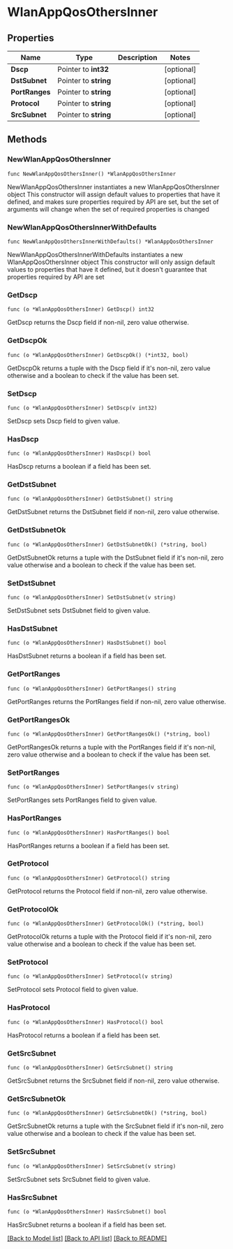 # WlanAppQosOthersInner

## Properties

Name | Type | Description | Notes
------------ | ------------- | ------------- | -------------
**Dscp** | Pointer to **int32** |  | [optional] 
**DstSubnet** | Pointer to **string** |  | [optional] 
**PortRanges** | Pointer to **string** |  | [optional] 
**Protocol** | Pointer to **string** |  | [optional] 
**SrcSubnet** | Pointer to **string** |  | [optional] 

## Methods

### NewWlanAppQosOthersInner

`func NewWlanAppQosOthersInner() *WlanAppQosOthersInner`

NewWlanAppQosOthersInner instantiates a new WlanAppQosOthersInner object
This constructor will assign default values to properties that have it defined,
and makes sure properties required by API are set, but the set of arguments
will change when the set of required properties is changed

### NewWlanAppQosOthersInnerWithDefaults

`func NewWlanAppQosOthersInnerWithDefaults() *WlanAppQosOthersInner`

NewWlanAppQosOthersInnerWithDefaults instantiates a new WlanAppQosOthersInner object
This constructor will only assign default values to properties that have it defined,
but it doesn't guarantee that properties required by API are set

### GetDscp

`func (o *WlanAppQosOthersInner) GetDscp() int32`

GetDscp returns the Dscp field if non-nil, zero value otherwise.

### GetDscpOk

`func (o *WlanAppQosOthersInner) GetDscpOk() (*int32, bool)`

GetDscpOk returns a tuple with the Dscp field if it's non-nil, zero value otherwise
and a boolean to check if the value has been set.

### SetDscp

`func (o *WlanAppQosOthersInner) SetDscp(v int32)`

SetDscp sets Dscp field to given value.

### HasDscp

`func (o *WlanAppQosOthersInner) HasDscp() bool`

HasDscp returns a boolean if a field has been set.

### GetDstSubnet

`func (o *WlanAppQosOthersInner) GetDstSubnet() string`

GetDstSubnet returns the DstSubnet field if non-nil, zero value otherwise.

### GetDstSubnetOk

`func (o *WlanAppQosOthersInner) GetDstSubnetOk() (*string, bool)`

GetDstSubnetOk returns a tuple with the DstSubnet field if it's non-nil, zero value otherwise
and a boolean to check if the value has been set.

### SetDstSubnet

`func (o *WlanAppQosOthersInner) SetDstSubnet(v string)`

SetDstSubnet sets DstSubnet field to given value.

### HasDstSubnet

`func (o *WlanAppQosOthersInner) HasDstSubnet() bool`

HasDstSubnet returns a boolean if a field has been set.

### GetPortRanges

`func (o *WlanAppQosOthersInner) GetPortRanges() string`

GetPortRanges returns the PortRanges field if non-nil, zero value otherwise.

### GetPortRangesOk

`func (o *WlanAppQosOthersInner) GetPortRangesOk() (*string, bool)`

GetPortRangesOk returns a tuple with the PortRanges field if it's non-nil, zero value otherwise
and a boolean to check if the value has been set.

### SetPortRanges

`func (o *WlanAppQosOthersInner) SetPortRanges(v string)`

SetPortRanges sets PortRanges field to given value.

### HasPortRanges

`func (o *WlanAppQosOthersInner) HasPortRanges() bool`

HasPortRanges returns a boolean if a field has been set.

### GetProtocol

`func (o *WlanAppQosOthersInner) GetProtocol() string`

GetProtocol returns the Protocol field if non-nil, zero value otherwise.

### GetProtocolOk

`func (o *WlanAppQosOthersInner) GetProtocolOk() (*string, bool)`

GetProtocolOk returns a tuple with the Protocol field if it's non-nil, zero value otherwise
and a boolean to check if the value has been set.

### SetProtocol

`func (o *WlanAppQosOthersInner) SetProtocol(v string)`

SetProtocol sets Protocol field to given value.

### HasProtocol

`func (o *WlanAppQosOthersInner) HasProtocol() bool`

HasProtocol returns a boolean if a field has been set.

### GetSrcSubnet

`func (o *WlanAppQosOthersInner) GetSrcSubnet() string`

GetSrcSubnet returns the SrcSubnet field if non-nil, zero value otherwise.

### GetSrcSubnetOk

`func (o *WlanAppQosOthersInner) GetSrcSubnetOk() (*string, bool)`

GetSrcSubnetOk returns a tuple with the SrcSubnet field if it's non-nil, zero value otherwise
and a boolean to check if the value has been set.

### SetSrcSubnet

`func (o *WlanAppQosOthersInner) SetSrcSubnet(v string)`

SetSrcSubnet sets SrcSubnet field to given value.

### HasSrcSubnet

`func (o *WlanAppQosOthersInner) HasSrcSubnet() bool`

HasSrcSubnet returns a boolean if a field has been set.


[[Back to Model list]](../README.md#documentation-for-models) [[Back to API list]](../README.md#documentation-for-api-endpoints) [[Back to README]](../README.md)


